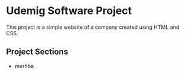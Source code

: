 <h1>Udemig Software Project</h1>

<p>This project is a simple website of a company created using HTML and CSS.</p>

<h2>Project Sections</h2>

<ul>
  <li>merhba</li>
</ul>
